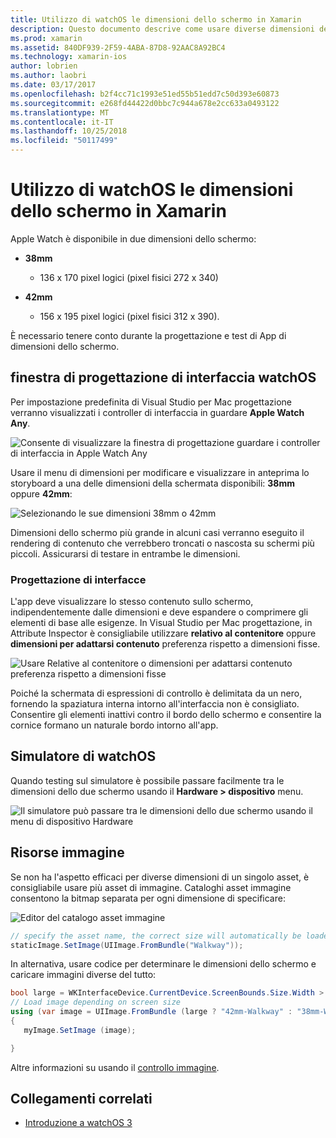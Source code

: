 ```yaml
---
title: Utilizzo di watchOS le dimensioni dello schermo in Xamarin
description: Questo documento descrive come usare diverse dimensioni dello schermo watchOS. Illustra la progettazione di interfaccia, watchOS simulatore, watchOS e risorse immagine.
ms.prod: xamarin
ms.assetid: 840DF939-2F59-4ABA-87D8-92AAC8A92BC4
ms.technology: xamarin-ios
author: lobrien
ms.author: laobri
ms.date: 03/17/2017
ms.openlocfilehash: b2f4cc71c1993e51ed55b51edd7c50d393e60873
ms.sourcegitcommit: e268fd44422d0bbc7c944a678e2cc633a0493122
ms.translationtype: MT
ms.contentlocale: it-IT
ms.lasthandoff: 10/25/2018
ms.locfileid: "50117499"
---
```

# <a name="working-with-watchos-screen-sizes-in-xamarin"></a>Utilizzo di watchOS le dimensioni dello schermo in Xamarin

Apple Watch è disponibile in due dimensioni dello schermo:

- **38mm**
  - 136 x 170 pixel logici (pixel fisici 272 x 340)

- **42mm**
  - 156 x 195 pixel logici (pixel fisici 312 x 390).

È necessario tenere conto durante la progettazione e test di App di dimensioni dello schermo.

## <a name="watchos-interface-designer"></a>finestra di progettazione di interfaccia watchOS

Per impostazione predefinita di Visual Studio per Mac progettazione verranno visualizzati i controller di interfaccia in guardare **Apple Watch Any**.

![](screen-sizes-images/screen-any-sml.png "Consente di visualizzare la finestra di progettazione guardare i controller di interfaccia in Apple Watch Any")

Usare il menu di dimensioni per modificare e visualizzare in anteprima lo storyboard a una delle dimensioni della schermata disponibili: **38mm** oppure **42mm**:

![](screen-sizes-images/screen-menu-sml.png "Selezionando le sue dimensioni 38mm o 42mm")

Dimensioni dello schermo più grande in alcuni casi verranno eseguito il rendering di contenuto che verrebbero troncati o nascosta su schermi più piccoli.
Assicurarsi di testare in entrambe le dimensioni.


### <a name="interface-design"></a>Progettazione di interfacce

L'app deve visualizzare lo stesso contenuto sullo schermo, indipendentemente dalle dimensioni e deve espandere o comprimere gli elementi di base alle esigenze. In Visual Studio per Mac progettazione, in Attribute Inspector è consigliabile utilizzare **relativo al contenitore** oppure **dimensioni per adattarsi contenuto** preferenza rispetto a dimensioni fisse.

![](screen-sizes-images/sizeattributepanel-sml.png "Usare Relative al contenitore o dimensioni per adattarsi contenuto preferenza rispetto a dimensioni fisse")

Poiché la schermata di espressioni di controllo è delimitata da un nero, fornendo la spaziatura interna intorno all'interfaccia non è consigliato. Consentire gli elementi inattivi contro il bordo dello schermo e consentire la cornice formano un naturale bordo intorno all'app.


## <a name="watchos-simulator"></a>Simulatore di watchOS

Quando testing sul simulatore è possibile passare facilmente tra le dimensioni dello due schermo usando il **Hardware > dispositivo** menu.

![](screen-sizes-images/simulator.png "Il simulatore può passare tra le dimensioni dello due schermo usando il menu di dispositivo Hardware")


## <a name="image-resources"></a>Risorse immagine

Se non ha l'aspetto efficaci per diverse dimensioni di un singolo asset, è consigliabile usare più asset di immagine. Cataloghi asset immagine consentono la bitmap separata per ogni dimensione di specificare:

![](screen-sizes-images/images-xcassets.png "Editor del catalogo asset immagine")

```csharp
// specify the asset name, the correct size will automatically be loaded
staticImage.SetImage(UIImage.FromBundle("Walkway"));
```

In alternativa, usare codice per determinare le dimensioni dello schermo e caricare immagini diverse del tutto:

```csharp
bool large = WKInterfaceDevice.CurrentDevice.ScreenBounds.Size.Width > 136.0;
// Load image depending on screen size
using (var image = UIImage.FromBundle (large ? "42mm-Walkway" : "38mm-Walkway"))
{
   myImage.SetImage (image);

}
```

Altre informazioni su usando il [controllo immagine](~/ios/watchos/user-interface/image.md).



## <a name="related-links"></a>Collegamenti correlati

- [Introduzione a watchOS 3](~/ios/watchos/platform/introduction-to-watchos3/index.md)
